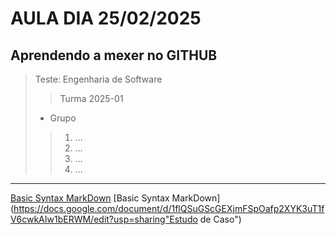 # AULA DIA 25/02/2025
## Aprendendo a mexer no GITHUB 

> Teste: Engenharia de Software
>> Turma 2025-01
> - Grupo
>> 1. ...
>> 2. ...
>> 3. ...
>> 4. ...
---
[Basic Syntax MarkDown](https://www.markdownguide.org/basic-syntax/ "MarkDown")
[Basic Syntax MarkDown](https://docs.google.com/document/d/1flQSuGScGEXjmFSpOafp2XYK3uT1fV6cwkAIw1bERWM/edit?usp=sharing"Estudo de Caso")
